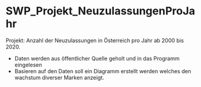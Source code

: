 # SWP_Projekt_NeuzulassungenProJahr

Projekt: Anzahl der Neuzulassungen in Österreich pro Jahr ab 2000 bis 2020.

- Daten werden aus öffentlicher Quelle geholt und in das Programm eingelesen
- Basieren auf den Daten soll ein Diagramm erstellt werden welches den wachstum diverser Marken anzeigt.
